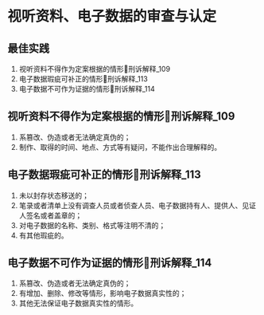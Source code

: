 # 视听资料、电子数据的审查与认定


## 最佳实践

1. 视听资料不得作为定案根据的情形🚪刑诉解释_109
2. 电子数据瑕疵可补正的情形🚪刑诉解释_113
3. 电子数据不可作为证据的情形🚪刑诉解释_114



## 视听资料不得作为定案根据的情形🚪刑诉解释_109

1. 系篡改、伪造或者无法确定真伪的；
2. 制作、取得的时间、地点、方式等有疑问，不能作出合理解释的。

## 电子数据瑕疵可补正的情形🚪刑诉解释_113

1. 未以封存状态移送的；
2. 笔录或者清单上没有调查人员或者侦查人员、电子数据持有人、提供人、见证人签名或者盖章的；
3. 对电子数据的名称、类别、格式等注明不清的；
4. 有其他瑕疵的。

## 电子数据不可作为证据的情形🚪刑诉解释_114

1. 系篡改、伪造或者无法确定真伪的；
2. 有增加、删除、修改等情形，影响电子数据真实性的；
3. 其他无法保证电子数据真实性的情形。





